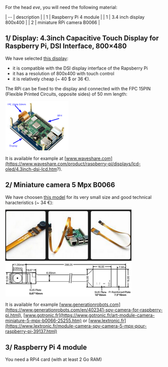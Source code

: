 For the head _eve_, you will need the following material:

| -- | description |
| 1 | Raspberry Pi 4 module | 
| 1 | 3.4 inch display 800x400 | 
| 2 | miniature RPi camera B0066 | 

## 1/ Display: 4.3inch Capacitive Touch Display for Raspberry Pi, DSI Interface, 800×480
We have selected [this display](https://www.waveshare.com/product/raspberry-pi/displays/lcd-oled/4.3inch-dsi-lcd.htm?):
- it is compatible with the DSI display interface of the Rapsberry Pi
- it has a resolution of 800x400 with touch control
- it is relatively cheap (~ 40 $ or 36 €).

The RPi can be fixed to the display and connected with the FPC 15PIN (Flexible Printed Circuits, opposite sides) of 50 mm length:

<img src="img/Display-RPi.png" width="200" /> 

It is available for example at [www.waveshare.com](https://www.waveshare.com/product/raspberry-pi/displays/lcd-oled/4.3inch-dsi-lcd.htm?).


## 2/ Miniature camera 5 Mpx B0066
We have choosen [this model](https://www.arducam.com/spy-camera-raspberry-pi/) for its very small size and good technical haracteristics (~ 34 €):

<img src="img/camera_miniature_3.png" width="400" /> 
<img src="img/camera_miniature_1.png" width="400" /> 

It is available for example [www.generationrobots.com](https://www.generationrobots.com/en/402341-spy-camera-for-raspberry-pi.html),  [www.gotronic.fr](https://www.gotronic.fr/art-module-camera-miniature-5-mpx-b0066-25255.htm) or [www.lextronic.fr](https://www.lextronic.fr/module-camera-spy-camera-5-mpx-pour-raspberry-pi-39137.html)

## 3/ Raspberry Pi 4 module

You need a RPi4 card (with at least 2 Go RAM)


